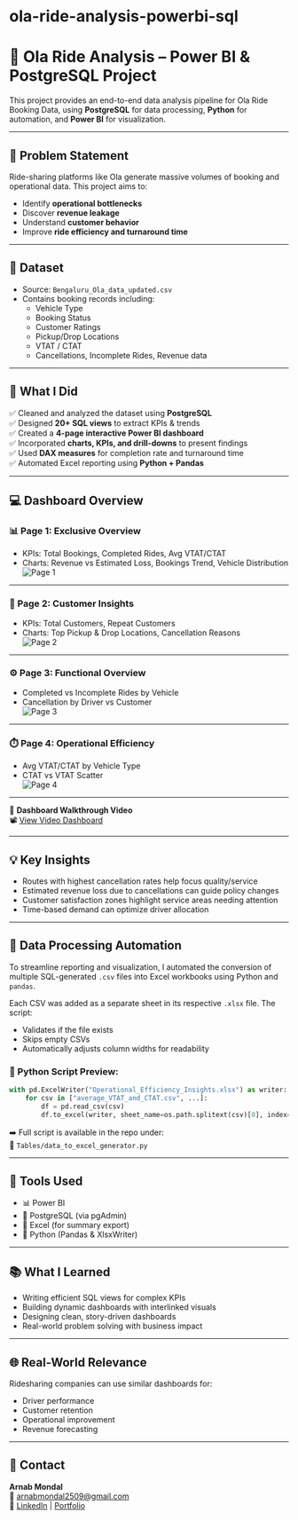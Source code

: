 ﻿# ola-ride-analysis-powerbi-sql

# 🚕 Ola Ride Analysis – Power BI & PostgreSQL Project

This project provides an end-to-end data analysis pipeline for Ola Ride Booking Data, using **PostgreSQL** for data processing, **Python** for automation, and **Power BI** for visualization.

---

## 📌 Problem Statement

Ride-sharing platforms like Ola generate massive volumes of booking and operational data. This project aims to:
- Identify **operational bottlenecks**
- Discover **revenue leakage**
- Understand **customer behavior**
- Improve **ride efficiency and turnaround time**

---

## 📂 Dataset

- Source: `Bengaluru_Ola_data_updated.csv`
- Contains booking records including:
  - Vehicle Type
  - Booking Status
  - Customer Ratings
  - Pickup/Drop Locations
  - VTAT / CTAT
  - Cancellations, Incomplete Rides, Revenue data

---

## 🧠 What I Did

✅ Cleaned and analyzed the dataset using **PostgreSQL**  
✅ Designed **20+ SQL views** to extract KPIs & trends  
✅ Created a **4-page interactive Power BI dashboard**  
✅ Incorporated **charts, KPIs, and drill-downs** to present findings  
✅ Used **DAX measures** for completion rate and turnaround time  
✅ Automated Excel reporting using **Python + Pandas**

---

## 💻 Dashboard Overview

### 📊 Page 1: Exclusive Overview
- KPIs: Total Bookings, Completed Rides, Avg VTAT/CTAT
- Charts: Revenue vs Estimated Loss, Bookings Trend, Vehicle Distribution  
![Page 1](Dashboard/Dashbord_pg1.png)

---

### 📍 Page 2: Customer Insights
- KPIs: Total Customers, Repeat Customers
- Charts: Top Pickup & Drop Locations, Cancellation Reasons  
![Page 2](Dashboard/Dashbord_pg2.png)

---

### ⚙️ Page 3: Functional Overview
- Completed vs Incomplete Rides by Vehicle
- Cancellation by Driver vs Customer  
![Page 3](Dashboard/Dashbord_pg3.png)

---

### ⏱️ Page 4: Operational Efficiency
- Avg VTAT/CTAT by Vehicle Type
- CTAT vs VTAT Scatter  
![Page 4](Dashboard/Dashbord_pg4.png)

---

🎥 **Dashboard Walkthrough Video**  
📽️ [View Video Dashboard](Dashboard/Dashbord_video.mp4)

---

## 💡 Key Insights

- Routes with highest cancellation rates help focus quality/service
- Estimated revenue loss due to cancellations can guide policy changes
- Customer satisfaction zones highlight service areas needing attention
- Time-based demand can optimize driver allocation

---

## 🔄 Data Processing Automation

To streamline reporting and visualization, I automated the conversion of multiple SQL-generated `.csv` files into Excel workbooks using Python and `pandas`.

Each CSV was added as a separate sheet in its respective `.xlsx` file. The script:
- Validates if the file exists
- Skips empty CSVs
- Automatically adjusts column widths for readability

### 🐍 Python Script Preview:
```python
with pd.ExcelWriter("Operational_Efficiency_Insights.xlsx") as writer:
    for csv in ["average_VTAT_and_CTAT.csv", ...]:
        df = pd.read_csv(csv)
        df.to_excel(writer, sheet_name=os.path.splitext(csv)[0], index=False)
```

➡️ Full script is available in the repo under:  
📁 `Tables/data_to_excel_generator.py`

---

## 🚀 Tools Used

- 📊 Power BI  
- 🐘 PostgreSQL (via pgAdmin)  
- 📁 Excel (for summary export)  
- 🐍 Python (Pandas & XlsxWriter)

---

## 📚 What I Learned

- Writing efficient SQL views for complex KPIs
- Building dynamic dashboards with interlinked visuals
- Designing clean, story-driven dashboards
- Real-world problem solving with business impact

---

## 🌐 Real-World Relevance

Ridesharing companies can use similar dashboards for:
- Driver performance
- Customer retention
- Operational improvement
- Revenue forecasting

---

## 📧 Contact

**Arnab Mondal**  
📧 arnabmondal2509@gmail.com  
🔗 [LinkedIn](https://www.linkedin.com/in/arnabmondal2509) | [Portfolio](https://arnab2509.github.io/)
